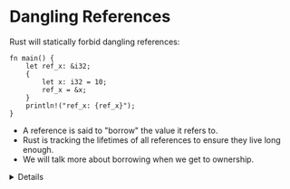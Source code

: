 # Dangling References

Rust will statically forbid dangling references:

```rust,editable,compile_fail
fn main() {
    let ref_x: &i32;
    {
        let x: i32 = 10;
        ref_x = &x;
    }
    println!("ref_x: {ref_x}");
}
```

* A reference is said to "borrow" the value it refers to.
* Rust is tracking the lifetimes of all references to ensure they live long
  enough.
* We will talk more about borrowing when we get to ownership.

<details>

* Rust is scope-based

* When the variable goes out of scope, its memory is deallocated. Rust knows at compile time that the variable is not accessible any longer. 

</details>
